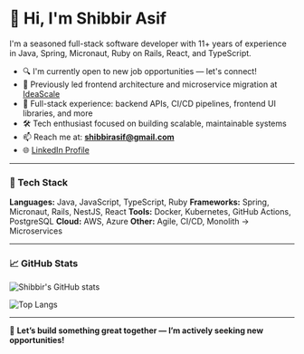 # 👋 Hi, I'm Shibbir Asif

I'm a seasoned full-stack software developer with 11+ years of experience in Java, Spring, Micronaut, Ruby on Rails, React, and TypeScript.

- 🔍 I'm currently open to new job opportunities — let's connect!
- 💼 Previously led frontend architecture and microservice migration at [IdeaScale](https://ideascale.com)
- 🔭 Full-stack experience: backend APIs, CI/CD pipelines, frontend UI libraries, and more
- 🛠 Tech enthusiast focused on building scalable, maintainable systems
- 📫 Reach me at: **shibbirasif@gmail.com**
- 🌐 [LinkedIn Profile](https://www.linkedin.com/in/shibbirasif/)

---

### 🧰 Tech Stack

**Languages:** Java, JavaScript, TypeScript, Ruby
**Frameworks:** Spring, Micronaut, Rails, NestJS, React
**Tools:** Docker, Kubernetes, GitHub Actions, PostgreSQL
**Cloud:** AWS, Azure
**Other:** Agile, CI/CD, Monolith → Microservices

---

### 📈 GitHub Stats

![Shibbir's GitHub stats](https://github-readme-stats.vercel.app/api?username=shibbirasif&show_icons=true&theme=tokyonight)

![Top Langs](https://github-readme-stats.vercel.app/api/top-langs/?username=shibbirasif&layout=compact&theme=tokyonight)

---

📢 **Let’s build something great together — I’m actively seeking new opportunities!**
